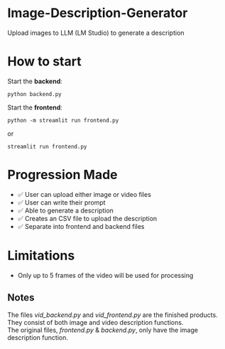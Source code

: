 # Image-Description-Generator
Upload images to LLM (LM Studio) to generate a description

# How to start
Start the **backend**: 
```
python backend.py
```
Start the **frontend**: 
```
python -m streamlit run frontend.py
```
or
```
streamlit run frontend.py
```

# Progression Made
- ✅ User can upload either image or video files
- ✅ User can write their prompt
- ✅ Able to generate a description
- ✅ Creates an CSV file to upload the description
- ✅ Separate into frontend and backend files

# Limitations
- Only up to 5 frames of the video will be used for processing

## Notes
The files *vid_backend.py* and *vid_frontend.py* are the finished products. They consist of both image and video description functions. <br/>
The original files, *frontend.py* & *backend.py*, only have the image description function.

